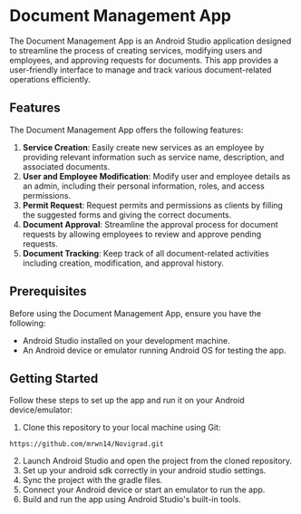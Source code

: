 # Document Management App

The Document Management App is an Android Studio application designed to streamline the process of creating services, modifying users and employees, and approving requests for documents. This app provides a user-friendly interface to manage and track various document-related operations efficiently.

## Features
The Document Management App offers the following features:
1. **Service Creation**: Easily create new services as an employee by providing relevant information such as service name, description, and associated documents.
2. **User and Employee Modification**: Modify user and employee details as an admin, including their personal information, roles, and access permissions.
3. **Permit Request**: Request permits and permissions as clients by filling the suggested forms and giving the correct documents.
4. **Document Approval**: Streamline the approval process for document requests by allowing employees to review and approve pending requests.
5. **Document Tracking**: Keep track of all document-related activities including creation, modification, and approval history.

## Prerequisites
Before using the Document Management App, ensure you have the following:
* Android Studio installed on your development machine.
* An Android device or emulator running Android OS for testing the app.

## Getting Started
Follow these steps to set up the app and run it on your Android device/emulator:
1. Clone this repository to your local machine using Git:
``` shell
https://github.com/mrwn14/Novigrad.git
```
2. Launch Android Studio and open the project from the cloned repository.
3. Set up your android sdk correctly in your android studio settings.
4. Sync the project with the gradle files.
4. Connect your Android device or start an emulator to run the app.
5. Build and run the app using Android Studio's built-in tools.